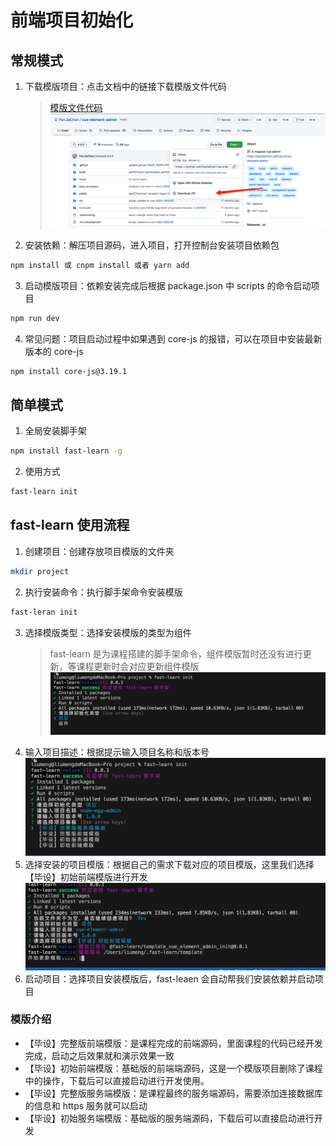 # 前端项目初始化

## 常规模式

1. 下载模版项目：点击文档中的链接下载模版文件代码
   > [模版文件代码](https://github.com/PanJiaChen/vue-element-admin/tree/4.4.0)
   > ![detail](../images/moban.png)
2. 安装依赖：解压项目源码，进入项目，打开控制台安装项目依赖包

```bash
npm install 或 cnpm install 或者 yarn add
```

3. 启动模版项目：依赖安装完成后根据 package.json 中 scripts 的命令启动项目

```bash
npm run dev
```

4. 常见问题：项目启动过程中如果遇到 core-js 的报错，可以在项目中安装最新版本的 core-js

```bash
npm install core-js@3.19.1
```

## 简单模式

1. 全局安装脚手架

```bash
npm install fast-learn -g
```

2. 使用方式

```bash
fast-learn init
```

## fast-learn 使用流程

1. 创建项目：创建存放项目模版的文件夹

```bash
mkdir project
```

2. 执行安装命令：执行脚手架命令安装模版

```bash
fast-leran init
```

3. 选择模版类型：选择安装模版的类型为组件
   > fast-learn 是为课程搭建的脚手架命令，组件模版暂时还没有进行更新，等课程更新时会对应更新组件模版
   > ![detail](../images/template1.png)
4. 输入项目描述：根据提示输入项目名称和版本号
   ![detail](../images/template2.png)
5. 选择安装的项目模版：根据自己的需求下载对应的项目模版，这里我们选择【毕设】初始前端模版进行开发
   ![detail](../images/template3.png)
6. 启动项目：选择项目安装模版后，fast-leaen 会自动帮我们安装依赖并启动项目

### 模版介绍

- 【毕设】完整版前端模版：是课程完成的前端源码，里面课程的代码已经开发完成，启动之后效果就和演示效果一致
- 【毕设】初始前端模版：基础版的前端端源码，这是一个模版项目删除了课程中的操作，下载后可以直接启动进行开发使用。
- 【毕设】完整版服务端模版：是课程最终的服务端源码，需要添加连接数据库的信息和 https 服务就可以启动
- 【毕设】初始服务端模版：基础版的服务端源码，下载后可以直接启动进行开发
